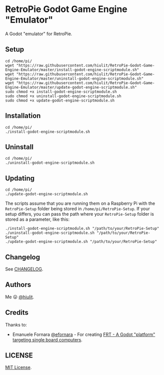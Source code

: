 # RetroPie Godot Game Engine "Emulator"

A Godot "emulator" for RetroPie.

## Setup

```
cd /home/pi/
wget "https://raw.githubusercontent.com/hiulit/RetroPie-Godot-Game-Engine-Emulator/master/install-godot-engine-scriptmodule.sh"
wget "https://raw.githubusercontent.com/hiulit/RetroPie-Godot-Game-Engine-Emulator/master/uninstall-godot-engine-scriptmodule.sh"
wget "https://raw.githubusercontent.com/hiulit/RetroPie-Godot-Game-Engine-Emulator/master/update-godot-engine-scriptmodule.sh"
sudo chmod +x install-godot-engine-scriptmodule.sh
sudo chmod +x uninstall-godot-engine-scriptmodule.sh
sudo chmod +x update-godot-engine-scriptmodule.sh
```

## Installation

```
cd /home/pi/
./install-godot-engine-scriptmodule.sh
```

## Uninstall

```
cd /home/pi/
./uninstall-godot-engine-scriptmodule.sh
```

## Updating

```
cd /home/pi/
./update-godot-engine-scriptmodule.sh
```

The scripts assume that you are running them on a Raspberry Pi with the `RetroPie-Setup` folder being stored in `/home/pi/RetroPie-Setup`. If your setup differs, you can pass the path where your `RetroPie-Setup` folder is stored as a parameter, like this:


```
./install-godot-engine-scriptmodule.sh "/path/to/your/RetroPie-Setup"
./uninstall-godot-engine-scriptmodule.sh "/path/to/your/RetroPie-Setup"
./update-godot-engine-scriptmodule.sh "/path/to/your/RetroPie-Setup"
```

## Changelog

See [CHANGELOG](/CHANGELOG.md).

## Authors

Me 😛 [@hiulit](https://github.com/hiulit).


## Credits

Thanks to:

- Emanuele Fornara [@efornara](https://github.com/efornara) - For creating [FRT - A Godot "platform" targeting single board computers](https://github.com/efornara/frt).

## LICENSE

[MIT License](/LICENSE).
